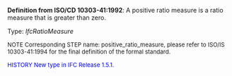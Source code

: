 ﻿**Definition from ISO/CD 10303-41:1992**: A positive ratio measure is a ratio measure that is greater than zero.

Type: _IfcRatioMeasure_

> <font size="-1">
  NOTE Corresponding STEP name: positive_ratio_measure, please refer to ISO/IS 10303-41:1994
  for the final definition of the formal standard.
</font>

> <font size="-1" color="#0000FF">
  HISTORY New type in IFC Release 1.5.1.
</font>